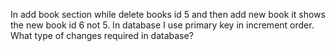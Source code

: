 In add book section while delete books id 5 and then add new book it shows the new book id 6 not 5. 
In database I use primary key in increment order. 
What type of changes required in database?
